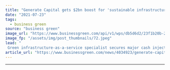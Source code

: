 ```yaml
---
title: "Generate Capital gets $2bn boost for 'sustainable infrastructure' projects"
date: "2021-07-23"
tags: 
  - business green
source: "business green"
image_url: "https://www.businessgreen.com/api/v1/wps/db5d6d2/23f1b20b-2376-4b3a-93bb-5573abc72dd5/1/Factory-GD2-01-HR-012816-185x114.jpeg"
image_fp: "/assets/img/post_thumbnails/72.jpeg"
lead: "
 Green infrastructure-as-a-service specialist secures major cash injection ..."
article_url: "https://www.businessgreen.com/news/4034923/generate-capital-usd2bn-boost-sustainable-infrastructure-projects"
---
```


---
